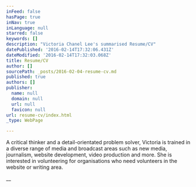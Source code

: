 ```yaml
---
inFeed: false
hasPage: true
inNav: true
inLanguage: null
starred: false
keywords: []
description: "Victoria Chanel Lee's summarised Resume/CV"
datePublished: '2016-02-14T17:32:06.431Z'
dateModified: '2016-02-14T17:32:03.068Z'
title: Resume/CV
author: []
sourcePath: _posts/2016-02-04-resume-cv.md
published: true
authors: []
publisher:
  name: null
  domain: null
  url: null
  favicon: null
url: resume-cv/index.html
_type: WebPage

---
```

A critical thinker and a detail-orientated problem solver, Victoria is trained in a diverse range of media and broadcast areas such as new media, journalism, website development, video production and more. She is interested in volunteering for organisations who need volunteers in the website or writing area.

__